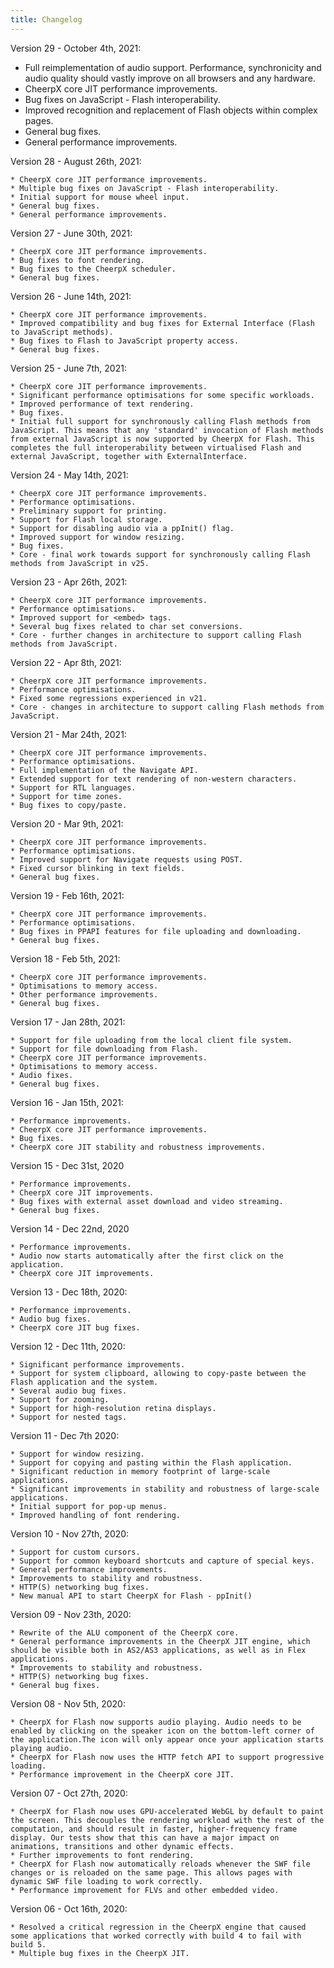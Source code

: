 ```yaml
---
title: Changelog
---
```


Version 29 - October 4th, 2021:
   
   * Full reimplementation of audio support. Performance, synchronicity and audio quality should vastly improve on all browsers and any hardware.
   * CheerpX core JIT performance improvements.
   * Bug fixes on JavaScript - Flash interoperability.
   * Improved recognition and replacement of Flash objects within complex pages.
   * General bug fixes.
   * General performance improvements.

Version 28 - August 26th, 2021:

    * CheerpX core JIT performance improvements.
    * Multiple bug fixes on JavaScript - Flash interoperability.
    * Initial support for mouse wheel input.
    * General bug fixes.
    * General performance improvements.

Version 27 - June 30th, 2021:

    * CheerpX core JIT performance improvements. 
    * Bug fixes to font rendering.
    * Bug fixes to the CheerpX scheduler.
    * General bug fixes.

Version 26 - June 14th, 2021:

    * CheerpX core JIT performance improvements. 
    * Improved compatibility and bug fixes for External Interface (Flash to JavaScript methods).
    * Bug fixes to Flash to JavaScript property access.
    * General bug fixes.

Version 25 - June 7th, 2021:

    * CheerpX core JIT performance improvements.
    * Significant performance optimisations for some specific workloads.
    * Improved performance of text rendering.
    * Bug fixes.
    * Initial full support for synchronously calling Flash methods from JavaScript. This means that any 'standard' invocation of Flash methods from external JavaScript is now supported by CheerpX for Flash. This completes the full interoperability between virtualised Flash and external JavaScript, together with ExternalInterface.

Version 24 - May 14th, 2021:

    * CheerpX core JIT performance improvements.
    * Performance optimisations.
    * Preliminary support for printing.
    * Support for Flash local storage.
    * Support for disabling audio via a ppInit() flag.
    * Improved support for window resizing.
    * Bug fixes.
    * Core - final work towards support for synchronously calling Flash methods from JavaScript in v25.

Version 23 - Apr 26th, 2021:

    * CheerpX core JIT performance improvements.
    * Performance optimisations.
    * Improved support for <embed> tags.
    * Several bug fixes related to char set conversions.
    * Core - further changes in architecture to support calling Flash methods from JavaScript.

Version 22 - Apr 8th, 2021:

    * CheerpX core JIT performance improvements.
    * Performance optimisations.
    * Fixed some regressions experienced in v21.
    * Core - changes in architecture to support calling Flash methods from JavaScript.

Version 21 - Mar 24th, 2021:

    * CheerpX core JIT performance improvements.
    * Performance optimisations.
    * Full implementation of the Navigate API.
    * Extended support for text rendering of non-western characters.
    * Support for RTL languages.
    * Support for time zones.
    * Bug fixes to copy/paste.

Version 20 - Mar 9th, 2021:

    * CheerpX core JIT performance improvements.
    * Performance optimisations.
    * Improved support for Navigate requests using POST.
    * Fixed cursor blinking in text fields.
    * General bug fixes.

Version 19 - Feb 16th, 2021:

    * CheerpX core JIT performance improvements.
    * Performance optimisations.
    * Bug fixes in PPAPI features for file uploading and downloading.
    * General bug fixes.

Version 18 - Feb 5th, 2021:

    * CheerpX core JIT performance improvements.
    * Optimisations to memory access.
    * Other performance improvements.
    * General bug fixes.

Version 17 - Jan 28th, 2021:

    * Support for file uploading from the local client file system.
    * Support for file downloading from Flash.
    * CheerpX core JIT performance improvements.
    * Optimisations to memory access.
    * Audio fixes.
    * General bug fixes.

Version 16 - Jan 15th, 2021:

    * Performance improvements.
    * CheerpX core JIT performance improvements.
    * Bug fixes.
    * CheerpX core JIT stability and robustness improvements.

Version 15 - Dec 31st, 2020

    * Performance improvements.
    * CheerpX core JIT improvements.
    * Bug fixes with external asset download and video streaming.
    * General bug fixes.

Version 14 - Dec 22nd, 2020

    * Performance improvements.
    * Audio now starts automatically after the first click on the application.
    * CheerpX core JIT improvements.

Version 13 - Dec 18th, 2020:

    * Performance improvements.
    * Audio bug fixes.
    * CheerpX core JIT bug fixes.

Version 12 - Dec 11th, 2020:

    * Significant performance improvements.
    * Support for system clipboard, allowing to copy-paste between the Flash application and the system.
    * Several audio bug fixes.
    * Support for zooming.
    * Support for high-resolution retina displays.
    * Support for nested tags.

Version 11 - Dec 7th 2020:

    * Support for window resizing.
    * Support for copying and pasting within the Flash application.
    * Significant reduction in memory footprint of large-scale applications.
    * Significant improvements in stability and robustness of large-scale applications.
    * Initial support for pop-up menus.
    * Improved handling of font rendering.

Version 10 - Nov 27th, 2020:

    * Support for custom cursors.
    * Support for common keyboard shortcuts and capture of special keys.
    * General performance improvements.
    * Improvements to stability and robustness.
    * HTTP(S) networking bug fixes.
    * New manual API to start CheerpX for Flash - ppInit()

Version 09 - Nov 23th, 2020:

    * Rewrite of the ALU component of the CheerpX core.
    * General performance improvements in the CheerpX JIT engine, which should be visible both in AS2/AS3 applications, as well as in Flex applications.
    * Improvements to stability and robustness.
    * HTTP(S) networking bug fixes.
    * General bug fixes.

Version 08 - Nov 5th, 2020:

    * CheerpX for Flash now supports audio playing. Audio needs to be enabled by clicking on the speaker icon on the bottom-left corner of the application.The icon will only appear once your application starts playing audio.
    * CheerpX for Flash now uses the HTTP fetch API to support progressive loading.
    * Performance improvement in the CheerpX core JIT.

Version 07 - Oct 27th, 2020:

    * CheerpX for Flash now uses GPU-accelerated WebGL by default to paint the screen. This decouples the rendering workload with the rest of the computation, and should result in faster, higher-frequency frame display. Our tests show that this can have a major impact on animations, transitions and other dynamic effects.
    * Further improvements to font rendering.
    * CheerpX for Flash now automatically reloads whenever the SWF file changes or is reloaded on the same page. This allows pages with dynamic SWF file loading to work correctly.
    * Performance improvement for FLVs and other embedded video.

Version 06 - Oct 16th, 2020:

    * Resolved a critical regression in the CheerpX engine that caused some applications that worked correctly with build 4 to fail with build 5.
    * Multiple bug fixes in the CheerpX JIT.
